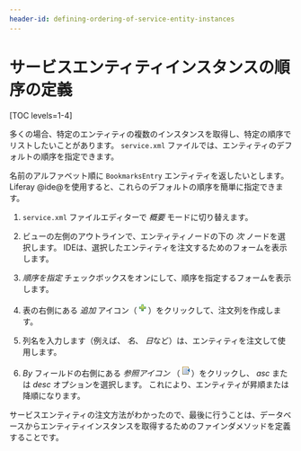 ```yaml
---
header-id: defining-ordering-of-service-entity-instances
---
```


# サービスエンティティインスタンスの順序の定義

[TOC levels=1-4]

多くの場合、特定のエンティティの複数のインスタンスを取得し、特定の順序でリストしたいことがあります。 `service.xml` ファイルでは、エンティティのデフォルトの順序を指定できます。

名前のアルファベット順に `BookmarksEntry` エンティティを返したいとします。 Liferay @ide@を使用すると、これらのデフォルトの順序を簡単に指定できます。

1.  `service.xml` ファイルエディターで *概要* モードに切り替えます。

2.  ビューの左側のアウトラインで、エンティティノードの下の *次* ノードを選択します。 IDEは、選択したエンティティを注文するためのフォームを表示します。

3.  *順序を指定* チェックボックスをオンにして、順序を指定するフォームを表示します。

4.  表の右側にある *追加* アイコン（![Add](../../../../images/icon-add-ide.png)）をクリックして、注文列を作成します。

5.  列名を入力します（例えば、 *名*、 *日*など）は、エンティティを注文して使用します。

6.  *By* フィールドの右側にある *参照アイコン* （![Browse](../../../../images/icon-browse-ide.png)）をクリックし、 *asc* または *desc* オプションを選択します。 これにより、エンティティが昇順または降順になります。

サービスエンティティの注文方法がわかったので、最後に行うことは、データベースからエンティティインスタンスを取得するためのファインダメソッドを定義することです。
